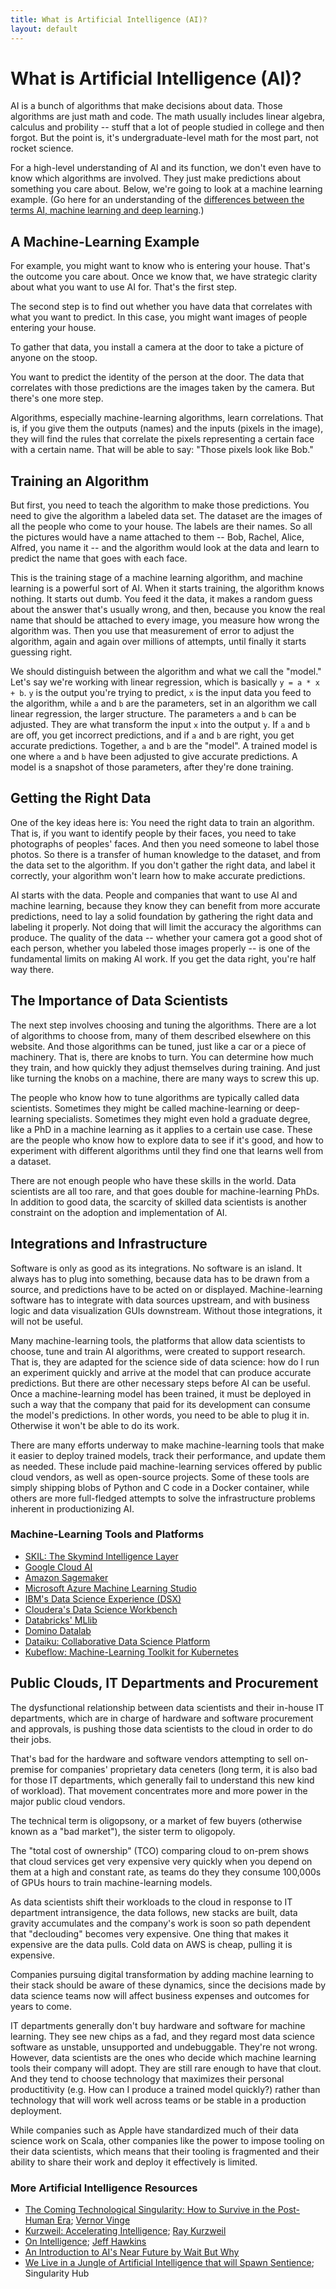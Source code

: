```yaml
---
title: What is Artificial Intelligence (AI)?
layout: default
---
```


# What is Artificial Intelligence (AI)?

AI is a bunch of algorithms that make decisions about data. Those algorithms are just math and code. The math usually includes linear algebra, calculus and probility -- stuff that a lot of people studied in college and then forgot. But the point is, it's undergraduate-level math for the most part, not rocket science. 

For a high-level understanding of AI and its function, we don't even have to know which algorithms are involved. They just  make predictions about something you care about. Below, we're going to look at a machine learning example. (Go here for an understanding of the [differences between the terms AI, machine learning and deep learning](https://deeplearning4j.org/ai-machinelearning-deeplearning).)

## A Machine-Learning Example

For example, you might want to know who is entering your house. That's the outcome you care about. Once we know that, we have strategic clarity about what you want to use AI for. That's the first step. 

The second step is to find out whether you have data that correlates with what you want to predict. In this case, you might want images of people entering your house. 

To gather that data, you install a camera at the door to take a picture of anyone on the stoop. 

You want to predict the identity of the person at the door. The data that correlates with those predictions are the images taken by the camera. But there's one more step. 

Algorithms, especially machine-learning algorithms, learn correlations. That is, if you give them the outputs (names) and the inputs (pixels in the image), they will find the rules that correlate the pixels representing a certain face with a certain name. That will be able to say: "Those pixels look like Bob."

## Training an Algorithm

But first, you need to teach the algorithm to make those predictions. You need to give the algorithm a labeled data set. The dataset are the images of all the people who come to your house. The labels are their names. So all the pictures would have a name attached to them -- Bob, Rachel, Alice, Alfred, you name it -- and the algorithm would look at the data and learn to predict the name that goes with each face. 

This is the training stage of a machine learning algorithm, and machine learning is a powerful sort of AI. When it starts training, the algorithm knows nothing. It starts out dumb. You feed it the data, it makes a random guess about the answer that's usually wrong, and then, because you know the real name that should be attached to every image, you measure how wrong the algorithm was. Then you use that measurement of error to adjust the algorithm, again and again over millions of attempts, until finally it starts guessing right. 

We should distinguish between the algorithm and what we call the "model." Let's say we're working with linear regression, which is basically `y = a * x + b`. `y` is the output you're trying to predict, `x` is the input data you feed to the algorithm, while `a` and `b` are the parameters, set in an algorithm we call linear regression, the larger structure. The parameters `a` and `b` can be adjusted. They are what transform the input `x` into the output `y`. If `a` and `b` are off, you get incorrect predictions, and if `a` and `b` are right, you get accurate predictions. Together, `a` and `b` are the "model". A trained model is one where `a` and `b` have been adjusted to give accurate predictions. A model is a snapshot of those parameters, after they're done training. 

## Getting the Right Data

One of the key ideas here is: You need the right data to train an algorithm. That is, if you want to identify people by their faces, you need to take photographs of peoples' faces. And then you need someone to label those photos. So there is a transfer of human knowledge to the dataset, and from the data set to the algorithm. If you don't gather the right data, and label it correctly, your algorithm won't learn how to make accurate predictions. 

AI starts with the data. People and companies that want to use AI and machine learning, because they know they can benefit from more accurate predictions, need to lay a solid foundation by gathering the right data and labeling it properly. Not doing that will limit the accuracy the algorithms can produce. The quality of the data -- whether your camera got a good shot of each person, whether you labeled those images properly -- is one of the fundamental limits on making AI work. If you get the data right, you're half way there. 

## The Importance of Data Scientists

The next step involves choosing and tuning the algorithms. There are a lot of algorithms to choose from, many of them described elsewhere on this website. And those algorithms can be tuned, just like a car or a piece of machinery. That is, there are knobs to turn. You can determine how much they train, and how quickly they adjust themselves during training. And just like turning the knobs on a machine, there are many ways to screw this up. 

The people who know how to tune algorithms are typically called data scientists. Sometimes they might be called machine-learning or deep-learning specialists. Sometimes they might even hold a graduate degree, like a PhD in a machine learning as it applies to a certain use case. These are the people who know how to explore data to see if it's good, and how to experiment with different algorithms until they find one that learns well from a dataset. 

There are not enough people who have these skills in the world. Data scientists are all too rare, and that goes double for machine-learning PhDs. In addition to good data, the scarcity of skilled data scientists is another constraint on the adoption and implementation of AI. 

## Integrations and Infrastructure

Software is only as good as its integrations. No software is an island. It always has to plug into something, because data has to be drawn from a source, and predictions have to be acted on or displayed. Machine-learning software has to integrate with data sources upstream, and with business logic and data visualization GUIs downstream. Without those integrations, it will not be useful. 

Many machine-learning tools, the platforms that allow data scientists to choose, tune and train AI algorithms, were created to support research. That is, they are adapted for the science side of data science: how do I run an experiment quickly and arrive at the model that can produce accurate predictions. But there are other necessary steps before AI can be useful. Once a machine-learning model has been trained, it must be deployed in such a way that the company that paid for its development can consume the model's predictions. In other words, you need to be able to plug it in. Otherwise it won't be able to do its work. 

There are many efforts underway to make machine-learning tools that make it easier to deploy trained models, track their performance, and update them as needed. These include paid machine-learning services offered by public cloud vendors, as well as open-source projects. Some of these tools are simply shipping blobs of Python and C code in a Docker container, while others are more full-fledged attempts to solve the infrastructure problems inherent in productionizing AI. 

### Machine-Learning Tools and Platforms

* [SKIL: The Skymind Intelligence Layer](https://docs.skymind.ai/docs)
* [Google Cloud AI](https://cloud.google.com/products/machine-learning/)
* [Amazon Sagemaker](https://aws.amazon.com/sagemaker/)
* [Microsoft Azure Machine Learning Studio](https://studio.azureml.net/)
* [IBM's Data Science Experience (DSX)](https://datascience.ibm.com/)
* [Cloudera's Data Science Workbench](https://www.cloudera.com/products/data-science-and-engineering/data-science-workbench.html)
* [Databricks' MLlib](https://docs.databricks.com/spark/latest/mllib/index.html)
* [Domino Datalab](https://www.dominodatalab.com/)
* [Dataiku: Collaborative Data Science Platform](https://www.dataiku.com/)
* [Kubeflow: Machine-Learning Toolkit for Kubernetes](https://github.com/kubeflow/kubeflow)

## Public Clouds, IT Departments and Procurement

The dysfunctional relationship between data scientists and their in-house IT departments, which are in charge of hardware and software procurement and approvals, is pushing those data scientists to the cloud in order to do their jobs. 

That's bad for the hardware and software vendors attempting to sell on-premise for companies' proprietary data ceneters (long term, it is also bad for those IT departments, which generally fail to understand this new kind of workload). That movement concentrates more and more power in the major public cloud vendors. 

The technical term is oligopsony, or a market of few buyers (otherwise known as a "bad market"), the sister term to oligopoly. 

The "total cost of ownership" (TCO) comparing cloud to on-prem shows that cloud services get very expensive very quickly when you depend on them at a high and constant rate, as teams do they they consume 100,000s of GPUs hours to train machine-learning models. 

As data scientists shift their workloads to the cloud in response to IT department intransigence, the data follows, new stacks are built, data gravity accumulates and the company's work is soon so path dependent that "declouding" becomes very expensive. One thing that makes it expensive are the data pulls. Cold data on AWS is cheap, pulling it is expensive. 

Companies pursuing digital transformation by adding machine learning to their stack should be aware of these dynamics, since the decisions made by data science teams now will affect business expenses and outcomes for years to come.

IT departments generally don't buy hardware and software for machine learning. They see new chips as a fad, and they regard most data science software as unstable, unsupported and undebuggable. They're not wrong. However, data scientists are the ones who decide which machine learning tools their company will adopt. They are still rare enough to have that clout. And they tend to choose technology that maximizes their personal productitivity (e.g. How can I produce a trained model quickly?) rather than technology that will work well across teams or be stable in a production deployment. 

While companies such as Apple have standardized much of their data science work on Scala, other companies like the power to impose tooling on their data scientists, which means that their tooling is fragmented and their ability to share their work and deploy it effectively is limited. 

### More Artificial Intelligence Resources

* [The Coming Technological Singularity: How to Survive in the Post-Human Era](https://www-rohan.sdsu.edu/faculty/vinge/misc/singularity.html); [Vernor Vinge](https://en.wikipedia.org/wiki/Vernor_Vinge)
* [Kurzweil: Accelerating Intelligence](http://www.kurzweilai.net/); [Ray Kurzweil](https://en.wikipedia.org/wiki/Ray_Kurzweil)
* [On Intelligence](https://papers.harvie.cz/unsorted/Jeff%20Hawkins%20-%20On%20Intelligence.pdf); [Jeff Hawkins](https://en.wikipedia.org/wiki/Jeff_Hawkins)
* [An Introduction to AI's Near Future by Wait But Why](http://waitbutwhy.com/2015/01/artificial-intelligence-revolution-1.html)
* [We Live in a Jungle of Artificial Intelligence that will Spawn Sentience](http://singularityhub.com/2010/08/10/we-live-in-a-jungle-of-artificial-intelligence-that-will-spawn-sentience/); Singularity Hub
